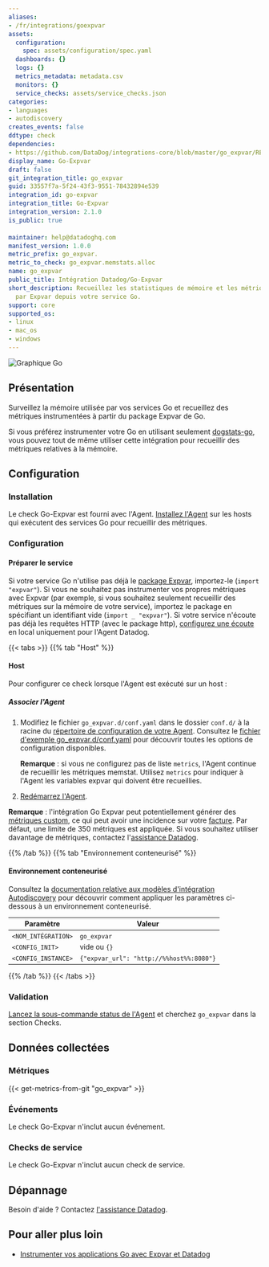 ```yaml
---
aliases:
- /fr/integrations/goexpvar
assets:
  configuration:
    spec: assets/configuration/spec.yaml
  dashboards: {}
  logs: {}
  metrics_metadata: metadata.csv
  monitors: {}
  service_checks: assets/service_checks.json
categories:
- languages
- autodiscovery
creates_events: false
ddtype: check
dependencies:
- https://github.com/DataDog/integrations-core/blob/master/go_expvar/README.md
display_name: Go-Expvar
draft: false
git_integration_title: go_expvar
guid: 33557f7a-5f24-43f3-9551-78432894e539
integration_id: go-expvar
integration_title: Go-Expvar
integration_version: 2.1.0
is_public: true

maintainer: help@datadoghq.com
manifest_version: 1.0.0
metric_prefix: go_expvar.
metric_to_check: go_expvar.memstats.alloc
name: go_expvar
public_title: Intégration Datadog/Go-Expvar
short_description: Recueillez les statistiques de mémoire et les métriques instrumentés
  par Expvar depuis votre service Go.
support: core
supported_os:
- linux
- mac_os
- windows
---
```




![Graphique Go][1]

## Présentation

Surveillez la mémoire utilisée par vos services Go et recueillez des métriques instrumentées à partir du package Expvar de Go.

Si vous préférez instrumenter votre Go en utilisant seulement [dogstats-go][2], vous pouvez tout de même utiliser cette intégration pour recueillir des métriques relatives à la mémoire.

## Configuration

### Installation

Le check Go-Expvar est fourni avec l'Agent. [Installez l'Agent][3] sur les hosts qui exécutent des services Go pour recueillir des métriques.

### Configuration

#### Préparer le service

Si votre service Go n'utilise pas déjà le [package Expvar][4], importez-le (`import "expvar"`). Si vous ne souhaitez pas instrumenter vos propres métriques avec Expvar (par exemple, si vous souhaitez seulement recueillir des métriques sur la mémoire de votre service), importez le package en spécifiant un identifiant vide (`import _ "expvar"`). Si votre service n'écoute pas déjà les requêtes HTTP (avec le package http), [configurez une écoute][5] en local uniquement pour l'Agent Datadog.

{{< tabs >}}
{{% tab "Host" %}}

#### Host

Pour configurer ce check lorsque l'Agent est exécuté sur un host :

##### Associer l'Agent

1. Modifiez le fichier `go_expvar.d/conf.yaml` dans le dossier `conf.d/` à la racine du [répertoire de configuration de votre Agent][1]. Consultez le [fichier d'exemple go_expvar.d/conf.yaml][2] pour découvrir toutes les options de configuration disponibles.

    **Remarque** : si vous ne configurez pas de liste `metrics`, l'Agent continue de recueillir les métriques memstat. Utilisez `metrics` pour indiquer à l'Agent les variables expvar qui doivent être recueillies.

2. [Redémarrez l'Agent][3].

**Remarque** : l'intégration Go Expvar peut potentiellement générer des [métriques custom][4], ce qui peut avoir une incidence sur votre [facture][5]. Par défaut, une limite de 350 métriques est appliquée. Si vous souhaitez utiliser davantage de métriques, contactez l'[assistance Datadog][6].

[1]: https://docs.datadoghq.com/fr/agent/guide/agent-configuration-files/#agent-configuration-directory
[2]: https://github.com/DataDog/integrations-core/blob/master/go_expvar/datadog_checks/go_expvar/data/conf.yaml.example
[3]: https://docs.datadoghq.com/fr/agent/guide/agent-commands/#start-stop-and-restart-the-agent
[4]: https://docs.datadoghq.com/fr/developers/metrics/custom_metrics/
[5]: https://docs.datadoghq.com/fr/account_management/billing/custom_metrics/
[6]: https://docs.datadoghq.com/fr/help/
{{% /tab %}}
{{% tab "Environnement conteneurisé" %}}

#### Environnement conteneurisé

Consultez la [documentation relative aux modèles d'intégration Autodiscovery][1] pour découvrir comment appliquer les paramètres ci-dessous à un environnement conteneurisé.

| Paramètre            | Valeur                                    |
| -------------------- | ---------------------------------------- |
| `<NOM_INTÉGRATION>` | `go_expvar`                              |
| `<CONFIG_INIT>`      | vide ou `{}`                            |
| `<CONFIG_INSTANCE>`  | `{"expvar_url": "http://%%host%%:8080"}` |

[1]: https://docs.datadoghq.com/fr/agent/kubernetes/integrations/
{{% /tab %}}
{{< /tabs >}}

### Validation

[Lancez la sous-commande status de l'Agent][6] et cherchez `go_expvar` dans la section Checks.

## Données collectées

### Métriques
{{< get-metrics-from-git "go_expvar" >}}


### Événements

Le check Go-Expvar n'inclut aucun événement.

### Checks de service

Le check Go-Expvar n'inclut aucun check de service.

## Dépannage

Besoin d'aide ? Contactez [l'assistance Datadog][7].

## Pour aller plus loin

- [Instrumenter vos applications Go avec Expvar et Datadog][8]


[1]: https://raw.githubusercontent.com/DataDog/integrations-core/master/go_expvar/images/go_graph.png
[2]: https://github.com/DataDog/datadog-go
[3]: https://app.datadoghq.com/account/settings#agent
[4]: https://golang.org/pkg/expvar
[5]: https://golang.org/pkg/net/http/#ListenAndServe
[6]: https://docs.datadoghq.com/fr/agent/guide/agent-commands/#agent-status-and-information
[7]: https://docs.datadoghq.com/fr/help/
[8]: https://www.datadoghq.com/blog/instrument-go-apps-expvar-datadog
